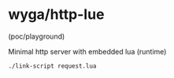 # wyga/http-lue

(poc/playground)

Minimal http server with embedded lua (runtime)

```
./link-script request.lua
```
